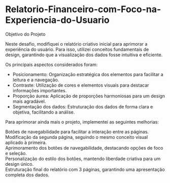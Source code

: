 # Relatorio-Financeiro-com-Foco-na-Experiencia-do-Usuario

Objetivo do Projeto  

Neste desafio, modifiquei o relatório criativo inicial para aprimorar a experiência do usuário. Para isso, utilizei conceitos fundamentais de design, garantindo que a visualização dos dados fosse intuitiva e eficiente.  

Os principais aspectos considerados foram:  
- Posicionamento: Organização estratégica dos elementos para facilitar a leitura e a navegação.  
- Contraste: Utilização de cores e elementos visuais para destacar informações importantes.  
- Proporção áurea: Aplicação de proporções harmoniosas para um design mais agradável.  
- Segmentação dos dados: Estruturação dos dados de forma clara e objetiva, facilitando a análise.  

Para aprimorar ainda mais o projeto, implementei as seguintes melhorias:  

Botões de navegabilidade para facilitar a interação entre as páginas.  
Modificação da segunda página, seguindo o mesmo conceito visual aplicado à primeira.  
Aprimoramento dos botões de navegabilidade, destacando opções de foco e seleção.   
Personalização do estilo dos botões, mantendo liberdade criativa para um design único.  
Estruturação final do relatório com 3 páginas, garantindo uma apresentação completa dos dados.  


